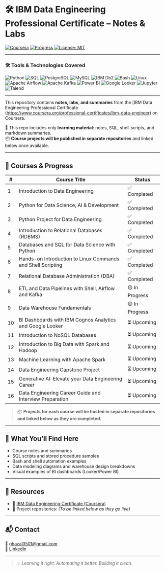 # 🛠 IBM Data Engineering Professional Certificate – Notes & Labs

[![Coursera](https://img.shields.io/badge/Coursera-IBM%20Data%20Engineering-blue?logo=coursera)](https://www.coursera.org/professional-certificates/ibm-data-engineer)
[![Progress](https://img.shields.io/badge/Status-In%20Progress-yellow)](#)
[![License: MIT](https://img.shields.io/badge/License-MIT-green.svg)](https://opensource.org/licenses/MIT)

---

### 🛠️ Tools & Technologies Covered

![Python](https://img.shields.io/badge/Python-3776AB?style=flat&logo=python&logoColor=white)
![SQL](https://img.shields.io/badge/SQL-4479A1?style=flat&logo=postgresql&logoColor=white)
![PostgreSQL](https://img.shields.io/badge/PostgreSQL-336791?style=flat&logo=postgresql&logoColor=white)
![MySQL](https://img.shields.io/badge/MySQL-005C84?style=flat&logo=mysql&logoColor=white)
![IBM Db2](https://img.shields.io/badge/IBM%20Db2-5895CC?style=flat)
![Bash](https://img.shields.io/badge/Bash-121011?style=flat&logo=gnu-bash&logoColor=white)
![Linux](https://img.shields.io/badge/Linux-FCC624?style=flat&logo=linux&logoColor=black)
![Apache Airflow](https://img.shields.io/badge/Airflow-017CEE?style=flat&logo=apache-airflow&logoColor=white)
![Apache Kafka](https://img.shields.io/badge/Kafka-231F20?style=flat&logo=apachekafka&logoColor=white)
![Power BI](https://img.shields.io/badge/Power%20BI-F2C811?style=flat&logo=powerbi&logoColor=black)
![Google Looker](https://img.shields.io/badge/Looker-4285F4?style=flat&logo=looker&logoColor=white)
![Jupyter](https://img.shields.io/badge/Jupyter-F37626?style=flat&logo=jupyter&logoColor=white)
![Talend](https://img.shields.io/badge/Talend-1D3557?style=flat)

---

This repository contains **notes, labs, and summaries** from the [IBM Data Engineering Professional Certificate (https://www.coursera.org/professional-certificates/ibm-data-engineer) on Coursera.

📁 This repo includes only **learning material**: notes, SQL, shell scripts, and markdown summaries.  
📦 **Course projects will be published in separate repositories** and linked below once available.

---

## 📘 Courses & Progress

| #  | Course Title                                                                                         | Status        |
|----|------------------------------------------------------------------------------------------------------|---------------|
| 1  | Introduction to Data Engineering                                                                     | ✅ Completed   |
| 2  | Python for Data Science, AI & Development                                                             | ✅ Completed   |
| 3  | Python Project for Data Engineering                                                                   | ✅ Completed   |
| 4  | Introduction to Relational Databases (RDBMS)                                                          | ✅ Completed   |
| 5  | Databases and SQL for Data Science with Python                                                        | ✅ Completed   |
| 6  | Hands-on Introduction to Linux Commands and Shell Scripting                                           | ✅ Completed   |
| 7  | Relational Database Administration (DBA)                                                              | ✅ Completed   |
| 8  | ETL and Data Pipelines with Shell, Airflow and Kafka                                                  | 🟡 In Progress |
| 9  | Data Warehouse Fundamentals                                                                           | 🟡 In Progress |
| 10 | BI Dashboards with IBM Cognos Analytics and Google Looker                                             | ⏳ Upcoming    |
| 11 | Introduction to NoSQL Databases                                                                       | ⏳ Upcoming    |
| 12 | Introduction to Big Data with Spark and Hadoop                                                        | ⏳ Upcoming    |
| 13 | Machine Learning with Apache Spark                                                                    | ⏳ Upcoming    |
| 14 | Data Engineering Capstone Project                                                                     | ⏳ Upcoming    |
| 15 | Generative AI: Elevate your Data Engineering Career                                                   | ⏳ Upcoming    |
| 16 | Data Engineering Career Guide and Interview Preparation                                               | ⏳ Upcoming    |

> 📦 **Projects for each course will be hosted in separate repositories and linked below as they are completed.**

---

## 🧠 What You’ll Find Here

- Course notes and summaries  
- SQL scripts and stored procedure samples  
- Bash and shell automation examples  
- Data modeling diagrams and warehouse design breakdowns  
- Visual examples of BI dashboards (Looker/Power BI)

---

## 🔗 Resources

- 📘 [IBM Data Engineering Certificate (Coursera)](https://www.coursera.org/professional-certificates/ibm-data-engineer)  
- 📁 Project repositories: *(To be linked below as they go live)*

---

## 📬 Contact

📧 [ghazal3501@gmail.com](mailto:ghazal3501@gmail.com)  
🔗 [LinkedIn](https://linkedin.com/in/ghazaleashar)

---

> 💡 *Learning it right. Automating it better. Building it clean.*
